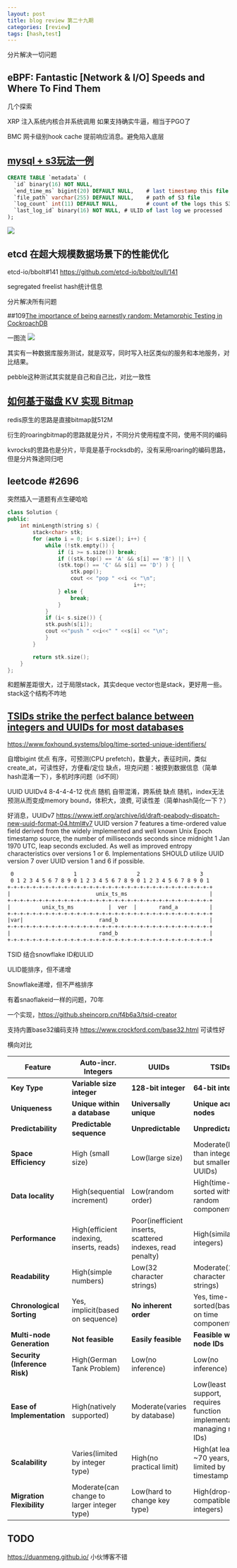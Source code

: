 ```yaml
---
layout: post
title: blog review 第二十九期
categories: [review]
tags: [hash,test]
---
```


分片解决一切问题

<!-- more -->

## eBPF: Fantastic [Network & I/O] Speeds and Where To Find Them

几个探索

XRP 注入系统内核合并系统调用 如果支持确实牛逼，相当于PGO了

BMC 网卡级别hook cache 提前响应消息。避免陷入底层

## [mysql + s3玩法一例](https://zendesk.engineering/moving-from-dynamodb-to-tiered-storage-with-mysql-s3-cb3dc9bf813a)

```sql
CREATE TABLE `metadata` (
  `id` binary(16) NOT NULL,
  `end_time_ms` bigint(20) DEFAULT NULL,    # last timestamp this file contains
  `file_path` varchar(255) DEFAULT NULL,    # path of S3 file
  `log_count` int(11) DEFAULT NULL,         # count of the logs this S3 file contains
  `last_log_id` binary(16) NOT NULL, # ULID of last log we processed
);
```

![](https://miro.medium.com/v2/resize:fit:720/format:webp/1*zUXV2ycsX2fKV2WJAU82gA.png)

## etcd 在超大规模数据场景下的性能优化

etcd-io/bbolt#141 https://github.com/etcd-io/bbolt/pull/141

segregated freelist hash统计信息

分片解决所有问题

##109[The importance of being earnestly random: Metamorphic Testing in CockroachDB](https://www.cockroachlabs.com/blog/metamorphic-testing-the-database/)

一图流 ![](https://crl2020.imgix.net/img/metamorphic-testing.png?auto=format,compress&max-w=640)

其实有一种数据库服务测试，就是双写，同时写入社区类似的服务和本地服务，对比结果。

pebble这种测试其实就是自己和自己比，对比一致性


## [如何基于磁盘 KV 实现 Bitmap](https://zhuanlan.zhihu.com/p/393555003)

redis原生的思路是直接bitmap就512M

衍生的roaringbitmap的思路就是分片，不同分片使用程度不同，使用不同的编码

kvrocks的思路也是分片，毕竟是基于rocksdb的，没有采用roaring的编码思路，但是分片殊途同归吧

## leetcode #2696

突然插入一道题有点生硬哈哈

```cpp
class Solution {
public:
    int minLength(string s) {
        stack<char> stk;
        for (auto i = 0; i< s.size(); i++) {
            while (!stk.empty()) {
                if (i >= s.size()) break;
                if ((stk.top() == 'A' && s[i] == 'B') || \
                (stk.top() == 'C' && s[i] == 'D') ) {
                    stk.pop();
                    cout << "pop " <<i << "\n";
                                        i++;
                } else {
                    break;
                }
            }
            if (i< s.size()) {
            stk.push(s[i]);
            cout <<"push " <<i<<" " <<s[i] << "\n";
            }
        }

        return stk.size();
    }
};
```

和题解差距很大，过于局限stack，其实deque vector也是stack，更好用一些。stack这个结构不咋地

## [TSIDs strike the perfect balance between integers and UUIDs for most databases](https://www.foxhound.systems/blog/time-sorted-unique-identifiers/)


https://www.foxhound.systems/blog/time-sorted-unique-identifiers/

自增bigint
优点 有序，可预测(CPU prefetch)，数量大，表征时间，类似create_at，可读性好，方便看/定位
缺点，坦克问题：被摸到数据信息（简单hash混淆一下），多机时序问题（id不同）

UUID UUIDv4 8-4-4-4-12
优点 随机 自带混淆，跨系统
缺点 随机，index无法预测从而变成memory bound，体积大，浪费, 可读性差（简单hash简化一下？）

好消息，UUIDv7 https://www.ietf.org/archive/id/draft-peabody-dispatch-new-uuid-format-04.html#v7
UUID version 7 features a time-ordered value field derived from the widely implemented and well known Unix Epoch timestamp source, the number of milliseconds seconds since midnight 1 Jan 1970 UTC, leap seconds excluded. As well as improved entropy characteristics over versions 1 or 6. Implementations SHOULD utilize UUID version 7 over UUID version 1 and 6 if possible.
```txt
 0                   1                   2                   3
 0 1 2 3 4 5 6 7 8 9 0 1 2 3 4 5 6 7 8 9 0 1 2 3 4 5 6 7 8 9 0 1
+-+-+-+-+-+-+-+-+-+-+-+-+-+-+-+-+-+-+-+-+-+-+-+-+-+-+-+-+-+-+-+-+
|                           unix_ts_ms                          |
+-+-+-+-+-+-+-+-+-+-+-+-+-+-+-+-+-+-+-+-+-+-+-+-+-+-+-+-+-+-+-+-+
|          unix_ts_ms           |  ver  |       rand_a          |
+-+-+-+-+-+-+-+-+-+-+-+-+-+-+-+-+-+-+-+-+-+-+-+-+-+-+-+-+-+-+-+-+
|var|                        rand_b                             |
+-+-+-+-+-+-+-+-+-+-+-+-+-+-+-+-+-+-+-+-+-+-+-+-+-+-+-+-+-+-+-+-+
|                            rand_b                             |
+-+-+-+-+-+-+-+-+-+-+-+-+-+-+-+-+-+-+-+-+-+-+-+-+-+-+-+-+-+-+-+-+
```


TSID 结合snowflake ID和ULID

ULID能排序，但不递增

Snowflake递增，但不严格排序

有着snaoflakeid一样的问题，70年

一个实现，https://github.sheincorp.cn/f4b6a3/tsid-creator

支持内置base32编码支持 https://www.crockford.com/base32.html 可读性好


横向对比

| Feature                             | Auto-incr. Integers                          | UUIDs                                                       | TSIDs                                                                    |
| ------------------------------------- | ---------------------------------------------- | ------------------------------------------------------------- | -------------------------------------------------------------------------- |
| **Key Type**                  | **Variable size integer**                    | **128-bit integer**                                         | **64-bit integer**                                                       |
| **Uniqueness**                | **Unique within a database**                 | **Universally unique**                                      | **Unique across nodes**                                                  |
| **Predictability**            | **Predictable sequence**                     | **Unpredictable**                                           | **Unpredictable**                                                        |
| **Space Efficiency**          | High (small size)                            | Low(large size)                                            | Moderate(larger than integers but smaller than UUIDs)                   |
| **Data locality**             | High(sequential increment)                  | Low(random order)                                          | High(time-sorted with random component)                                 |
| **Performance**               | High(efficient indexing, inserts, reads)    | Poor(inefficient inserts, scattered indexes, read penalty) | High(similar to integers)                                               |
| **Readability**               | High(simple numbers)                        | Low(32 character strings)                                  | Moderate(13 character strings)                                          |
| **Chronological Sorting**     | Yes, implicit(based on sequence)            | **No inherent order**                                       | Yes, time-sorted(based on time component)                               |
| **Multi-node Generation**     | **Not feasible**                             | **Easily feasible**                                         | **Feasible with node IDs**                                               |
| **Security (Inference Risk)** | High(German Tank Problem)                   | Low(no inference)                                          | Low(no inference)                                                       |
| **Ease of Implementation**    | High(natively supported)                    | Moderate(varies by database)                               | Low(least support, requires function implementation, managing node IDs) |
| **Scalability**               | Varies(limited by integer type)             | High(no practical limit)                                   | High(at least ~70 years, limited by timestamp size)                     |
| **Migration Flexibility**     | Moderate(can change to larger integer type) | Low(hard to change key type)                               | High(drop-in compatible with integers)                                  |




## TODO

https://duanmeng.github.io/ 小伙博客不错

